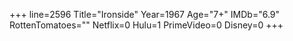 +++
line=2596
Title="Ironside"
Year=1967
Age="7+"
IMDb="6.9"
RottenTomatoes=""
Netflix=0
Hulu=1
PrimeVideo=0
Disney=0
+++

